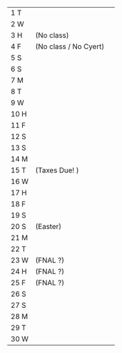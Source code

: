 |      |                       |     |
| ---- | --------------------- | --- |
| 1  T |                       |     |
| 2  W |                       |     |
| 3  H | (No class)            |     |
| 4  F | (No class / No Cyert) |     |
| 5  S |                       |     |
| 6  S |                       |     |
| 7  M |                       |     |
| 8  T |                       |     |
| 9  W |                       |     |
| 10 H |                       |     |
| 11 F |                       |     |
| 12 S |                       |     |
| 13 S |                       |     |
| 14 M |                       |     |
| 15 T | (Taxes Due! )         |     |
| 16 W |                       |     |
| 17 H |                       |     |
| 18 F |                       |     |
| 19 S |                       |     |
| 20 S | (Easter)              |     |
| 21 M |                       |     |
| 22 T |                       |     |
| 23 W | (FNAL ?)              |     |
| 24 H | (FNAL ?)              |     |
| 25 F | (FNAL ?)              |     |
| 26 S |                       |     |
| 27 S |                       |     |
| 28 M |                       |     |
| 29 T |                       |     |
| 30 W |                       |     |
